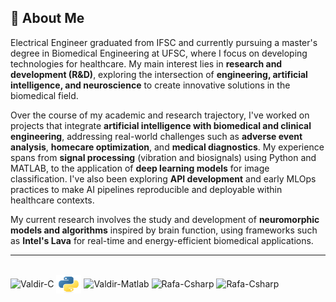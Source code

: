 ## 🧠 About Me

Electrical Engineer graduated from IFSC and currently pursuing a master's degree in Biomedical Engineering at UFSC, where I focus on developing technologies for healthcare. My main interest lies in **research and development (R&D)**, exploring the intersection of **engineering, artificial intelligence, and neuroscience** to create innovative solutions in the biomedical field.

Over the course of my academic and research trajectory, I've worked on projects that integrate **artificial intelligence with biomedical and clinical engineering**, addressing real-world challenges such as **adverse event analysis**, **homecare optimization**, and **medical diagnostics**. My experience spans from **signal processing** (vibration and biosignals) using Python and MATLAB, to the application of **deep learning models** for image classification. I've also been exploring **API development** and early MLOps practices to make AI pipelines reproducible and deployable within healthcare contexts.

My current research involves the study and development of **neuromorphic models and algorithms** inspired by brain function, using frameworks such as **Intel's Lava** for real-time and energy-efficient biomedical applications.

---

<div style="display: inline_block"><br>
  
  <img align="center" alt="Valdir-C" height="30" width="40" src="https://cdn.jsdelivr.net/gh/devicons/devicon/icons/c/c-original.svg">
  <img align="center" alt="Rafa-Python" height="30" width="40" src="https://raw.githubusercontent.com/devicons/devicon/master/icons/python/python-original.svg">
  <img align="center" alt="Valdir-Matlab" height="30" width="40" src="https://cdn.jsdelivr.net/gh/devicons/devicon/icons/matlab/matlab-original.svg">
  <img align="center" alt="Rafa-Csharp" height="30" width="40" src="https://cdn.jsdelivr.net/gh/devicons/devicon/icons/arduino/arduino-original.svg">
  <img align="center" alt="Rafa-Csharp" height="30" width="40" src="https://cdn.jsdelivr.net/gh/devicons/devicon/icons/embeddedc/embeddedc-original.svg">
  
</div>
<!--
**Valdirff/valdirff** is a ✨ _special_ ✨ repository because its `README.md` (this file) appears on your GitHub profile.

Here are some ideas to get you started:

- 🔭 I’m currently working on ...
- 🌱 I’m currently learning ...
- 👯 I’m looking to collaborate on ...
- 🤔 I’m looking for help with ...
- 💬 Ask me about ...
- 📫 How to reach me: ...
- 😄 Pronouns: ...
- ⚡ Fun fact: ...
-->
